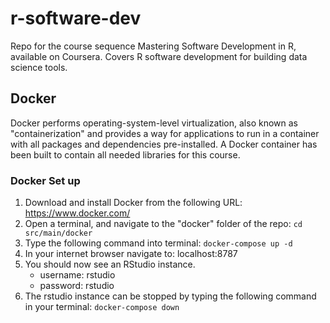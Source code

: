 # r-software-dev
Repo for the course sequence Mastering Software Development in R, available on Coursera. Covers R software development for building data science tools.

## Docker
Docker performs operating-system-level virtualization, also known as "containerization" and provides a way for applications to run in a container with all packages and dependencies pre-installed. A Docker container has been built to contain all needed libraries for this course.

### Docker Set up

1. Download and install Docker from the following URL: https://www.docker.com/
2. Open a terminal, and navigate to the "docker" folder of the repo: `cd src/main/docker`
3. Type the following command into terminal: `docker-compose up -d`
4. In your internet browser navigate to: localhost:8787
5. You should now see an RStudio instance.
    * username: rstudio
    * password: rstudio
6. The rstudio instance can be stopped by typing the following command in your terminal: `docker-compose down`
